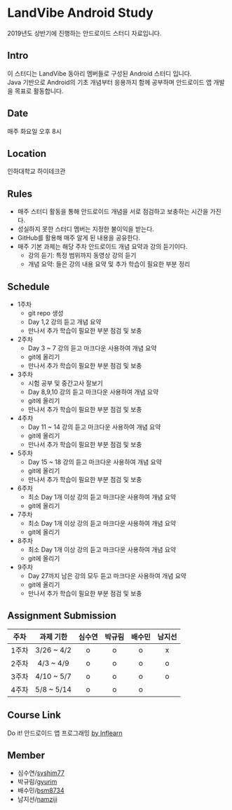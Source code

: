 # LandVibe Android Study
2019년도 상반기에 진행하는 안드로이드 스터디 자료입니다.  

## Intro
이 스터디는 LandVibe 동아리 멤버들로 구성된 Android 스터디 입니다.  
Java 기반으로 Android의 기초 개념부터 응용까지 함께 공부하며 안드로이드 앱 개발을 목표로 활동합니다.  

## Date
매주 화요일 오후 8시  

## Location
인하대학교 하이테크관  

## Rules
  - 매주 스터디 활동을 통해 안드로이드 개념을 서로 점검하고 보충하는 시간을 가진다.
  - 성실하지 못한 스터디 멤버는 지정한 불이익을 받는다.
  - GitHub를 활용해 매주 알게 된 내용을 공유한다.
  - 매주 기본 과제는 해당 주차 안드로이드 개념 요약과 강의 듣기이다.
    + 강의 듣기: 특정 범위까지 동영상 강의 듣기
    + 개념 요약: 들은 강의 내용 요약 및 추가 학습이 필요한 부분 정리

## Schedule
  - 1주차
    + git repo 생성
    + Day 1,2 강의 듣고 개념 요약
    + 만나서 추가 학습이 필요한 부분 점검 및 보충
  - 2주차
    + Day 3 ~ 7 강의 듣고 마크다운 사용하여 개념 요약
    + git에 올리기
    + 만나서 추가 학습이 필요한 부분 점검 및 보충
  - 3주차
    + 시험 공부 및 중간고사 잘보기
    + Day 8,9,10 강의 듣고 마크다운 사용하여 개념 요약
    + git에 올리기
    + 만나서 추가 학습이 필요한 부분 점검 및 보충
  - 4주차
    + Day 11 ~ 14 강의 듣고 마크다운 사용하여 개념 요약
    + git에 올리기
    + 만나서 추가 학습이 필요한 부분 점검 및 보충
  - 5주차
    + Day 15 ~ 18 강의 듣고 마크다운 사용하여 개념 요약
    + git에 올리기
    + 만나서 추가 학습이 필요한 부분 점검 및 보충
  - 6주차
    + 최소 Day 1개 이상 강의 듣고 마크다운 사용하여 개념 요약
    + git에 올리기
  - 7주차
    + 최소 Day 1개 이상 강의 듣고 마크다운 사용하여 개념 요약
    + git에 올리기
  - 8주차
    + 최소 Day 1개 이상 강의 듣고 마크다운 사용하여 개념 요약
    + git에 올리기
  - 9주차
    + Day 27까지 남은 강의 모두 듣고 마크다운 사용하여 개념 요약
    + git에 올리기
    + 만나서 추가 학습이 필요한 부분 점검 및 보충

## Assignment Submission
|주차|과제 기한|심수연|박규림|배수민|남지선|
|:---:|:---:|:---:|:---:|:---:|:---:|
|1주차|3/26 ~ 4/2|o|o|o|x|
|2주차|4/3 ~ 4/9|o|o|o|o|
|3주차|4/10 ~ 5/7|o|o|o|o|
|4주차|5/8 ~ 5/14|o|o|o||


## Course Link
Do it! 안드로이드 앱 프로그래밍 [by Inflearn](https://www.inflearn.com/course/do-it-%EC%95%88%EB%93%9C%EB%A1%9C%EC%9D%B4%EB%93%9C-%EC%95%B1-%ED%94%84%EB%A1%9C%EA%B7%B8%EB%9E%98%EB%B0%8D-%EC%95%88%EB%93%9C%EB%A1%9C%EC%9D%B4%EB%93%9C-%EA%B0%95%EC%A2%8C-2/?subscribe)  

## Member
  - 심수연/[syshim77](https://github.com/syshim77)
  - 박규림/[gyurim](https://github.com/gyurim)
  - 배수민/[bsm8734](https://github.com/bsm8734)
  - 남지선/[namziji](https://github.com/namziji)

